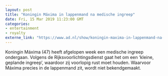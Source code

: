 ```yaml
---
layout: post
title: "Koningin Máxima in lappenmand na medische ingreep"
date: Fri, 15 Mar 2019 11:23:00 GMT
categories: 
- entertainment 
- royalty 
externe_link: "https://www.ad.nl/show/koningin-maxima-in-lappenmand-na-medische-ingreep~a61493bc/"
---
```


Koningin Máxima (47) heeft afgelopen week een medische ingreep ondergaan. Volgens de Rijksvoorlichtingsdienst gaat het om een ‘kleine, geplande ingreep’, waardoor zij voorlopig rust moet houden. Waarvoor Máxima precies in de lappenmand zit, wordt niet bekendgemaakt.
